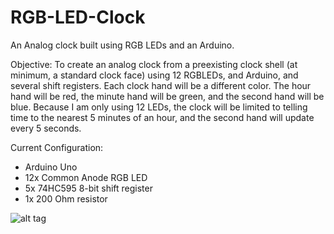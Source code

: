 # RGB-LED-Clock
An Analog clock built using RGB LEDs and an Arduino.

Objective:
To create an analog clock from a preexisting clock shell (at minimum, a standard clock face) using 12 RGBLEDs, and Arduino, and several shift registers.  Each clock hand will be a different color.  The hour hand will be red, the minute hand will be green, and the second hand will be blue.  Because I am only using 12 LEDs, the clock will be limited to telling time to the nearest 5 minutes of an hour, and the second hand will update every 5 seconds.

Current Configuration:
- Arduino Uno
- 12x Common Anode RGB LED
- 5x 74HC595 8-bit shift register
- 1x 200 Ohm resistor

![alt tag](https://github.com/mdw7326/RGB-LED-Clock/blob/master/RGB-LED-Clock.jpg)
